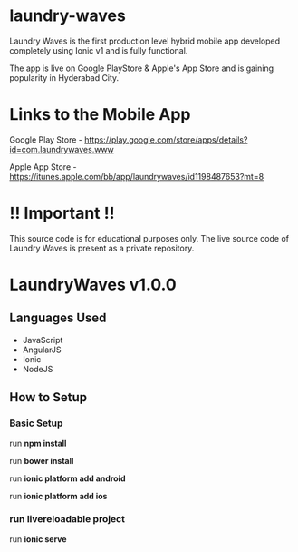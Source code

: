# laundry-waves
Laundry Waves is the first production level hybrid mobile app developed completely using Ionic v1 and is fully functional.

The app is live on Google PlayStore & Apple's App Store and is gaining popularity in Hyderabad City.

# Links to the Mobile App #
Google Play Store - https://play.google.com/store/apps/details?id=com.laundrywaves.www

Apple App Store - https://itunes.apple.com/bb/app/laundrywaves/id1198487653?mt=8

# !! Important !! #
This source code is for educational purposes only.
The live source code of Laundry Waves is present as a private repository.


# LaundryWaves v1.0.0 #
## Languages Used ##

* JavaScript
* AngularJS
* Ionic
* NodeJS

## How to Setup ##

### Basic Setup ###
run **npm install**

run **bower install**

run **ionic platform add android**

run **ionic platform add ios**

### run livereloadable project ###
run **ionic serve**
